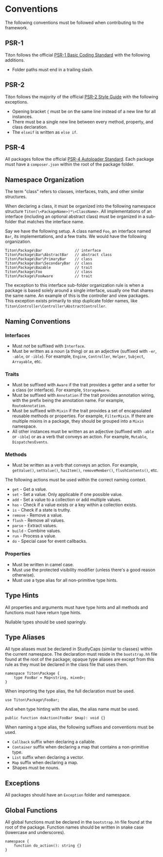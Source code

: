 # Conventions #

The following conventions must be followed when contributing to the framework.

## PSR-1 ##

Titon follows the official [PSR-1 Basic Coding Standard](http://www.php-fig.org/psr/psr-1/) with the following additions.

* Folder paths must end in a trailing slash.

## PSR-2 ##

Titon follows the majority of the official [PSR-2 Style Guide](http://www.php-fig.org/psr/psr-1/) with the following exceptions.

* Opening bracket `{` must be on the same line instead of a new line for all instances.
* There must be a single new line between every method, property, and class declaration.
* The `elseif` is written as `else if`.

## PSR-4 ##

All packages follow the official [PSR-4 Autoloader Standard](http://www.php-fig.org/psr/psr-4/). 
Each package must have a `composer.json` within the root of the package folder.

## Namespace Organization ##

The term "class" refers to classes, interfaces, traits, and other similar structures.

When declaring a class, it must be organized into the following namespace structure `Titon(\<PackageName>)*\<ClassName>`. All implementations of an interface (including an optional abstract class) must be organized in a sub-folder that matches the interface name.

Say we have the following setup. A class named `Foo`, an interface named `Bar`, its implementations, and a few traits. We would have the following organization.

```
Titon\Package\Bar               // interface
Titon\Package\Bar\AbstractBar   // abstract class
Titon\Package\Bar\PrimaryBar    // class
Titon\Package\Bar\SecondaryBar  // class
Titon\Package\Bazable           // trait
Titon\Package\Foo               // class
Titon\Package\FooAware          // trait
```

The exception to this interface sub-folder organization rule is when a package is based solely around a single interface, usually one that shares the same name. An example of this is the controller and view packages. This exception exists primarily to stop duplicate folder names, like `Titon\Controller\Controller\AbstractController`.

## Naming Conventions ##

### Interfaces ###

* Must *not* be suffixed with `Interface`.
* Must be written as a noun (a thing) or as an adjective (suffixed with `-er`, `-able`, or `-ible`). For example, `Engine`, `Controller`, `Helper`, `Subject`, `Arrayable`, etc.

### Traits ###

* Must be suffixed with `Aware` if the trait provides a getter and a setter for a class (or interface). For example, `StorageAware`.
* Must be suffixed with `Annotation` if the trait provides annotation wiring, with the prefix being the annotation name. For example, `RouteAnnotation`.
* Must be suffixed with `Mixin` if the trait provides a set of encapsulated reusable methods or properties. For example, `FilterMixin`. If there are multiple mixins in a package, they should be grouped into a `Mixin` namespace.
* All other instances must be written as an adjective (suffixed with `-able` or `-ible`) or as a verb that conveys an action. For example, `Mutable`, `DispatchesEvents`.

### Methods ###

* Must be written as a verb that conveys an action. For example, `getValue()`, `setValue()`, `hasItem()`, `removeMember()`, `flushContents()`, etc.

The following actions must be used within the correct naming context.

* `get` - Get a value.
* `set` - Set a value. Only applicable if one possible value.
* `add` - Set a value to a collection or add multiple values.
* `has` - Check if a value exists or a key within a collection exists.
* `is` - Check if a state is truthy.
* `remove` - Remove a value.
* `flush` - Remove all values.
* `parse` - Extract values.
* `build` - Combine values.
* `run` - Process a value.
* `do` - Special case for event callbacks.

### Properties ###

* Must be written in camel case.
* Must use the protected visibility modifier (unless there's a good reason otherwise). 
* Must use a type alias for all non-primitive type hints.

## Type Hints ##

All properties and arguments must have type hints and all methods and functions must have return type hints.

Nullable types should be used sparingly. 

## Type Aliases ##

All type aliases must be declared in StudlyCaps (similar to classes) within the current namespace. 
The declaration must reside in the `bootstrap.hh` file found at the root of the package; 
opaque type aliases are except from this rule as they must be declared in the class file that uses them.

```hack
namespace Titon\Package {
    type FooBar = Map<string, mixed>;
}
```

When importing the type alias, the full declaration must be used.

```hack
use Titon\Package\FooBar;
```

And when type hinting with the alias, the alias name must be used.

```hack
public function doAction(FooBar $map): void {}
```

When naming a type alias, the following suffixes and conventions must be used.

* `Callback` suffix when declaring a callable.
* `Container` suffix when declaring a map that contains a non-primitive type.
* `List` suffix when declaring a vector.
* `Map` suffix when declaring a map.
* Shapes must be nouns.

## Exceptions ##

All packages should have an `Exception` folder and namespace.

## Global Functions ##

All global functions must be declared in the `bootstrap.hh` file found at the root of the package. 
Function names should be written in snake case (lowercase and underscores).

```hack
namespace {
    function do_action(): string {}
}
```
